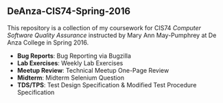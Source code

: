 ## DeAnza-CIS74-Spring-2016
This repository is a collection of my coursework for CIS74 *Computer Software Quality Assurance* instructed by Mary Ann May-Pumphrey at De Anza College in Spring 2016. 

- **Bug Reports**: Bug Reporting via Bugzilla
- **Lab Exercises**: Weekly Lab Exercises
- **Meetup Review**: Technical Meetup One-Page Review
- **Midterm**: Midterm Selenium Question
- **TDS/TPS**: Test Design Specification & Modified Test Procedure Specification
